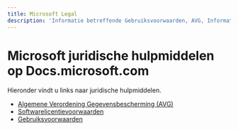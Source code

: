 ```yaml
---
title: Microsoft Legal
description: 'Informatie betreffende Gebruiksvoorwaarden, AVG, Informatiebescherming, Software Licentievoorwaarden, etc. van Microsoft.'
---
```




# <a name="microsoft-legal-resources-on-docsmicrosoftcom"></a>Microsoft juridische hulpmiddelen op Docs.microsoft.com

Hieronder vindt u links naar juridische hulpmiddelen. 

- [Algemene Verordening Gegevensbescherming (AVG)](/legal/gdpr)
- [Softwarelicentievoorwaarden](information-protection/software-license-terms)
- [Gebruiksvoorwaarden](/legal/termsofuse)
